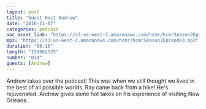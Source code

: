 ```yaml
---
layout: post
title: "Guest Host Andrew"
date: "2016-11-07"
categories: podcast
aac_asset_link: "https://s3-us-west-2.amazonaws.com/hcmr/hcmrSeason2Episode3.mp3"
mp3: "https://s3-us-west-2.amazonaws.com/hcmr/hcmrSeason2Episode3.mp3"
duration: "66:16"
length: "159062725"
number: "014"
guests: [Andrew]
---
```


Andrew takes over the podcast! This was when we still thought we lived in the best of all possible worlds. Ray came back from a hike! He's rejuvenated. Andrew gives some hot takes on his experience of visiting New Orleans.
